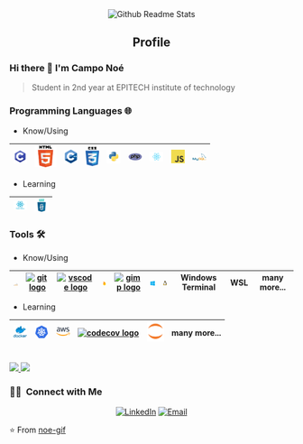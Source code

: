 <p align="center">
 <img width="100px" src="https://res.cloudinary.com/anuraghazra/image/upload/v1594908242/logo_ccswme.svg" align="center" alt="Github Readme Stats" />
 <h2 align="center">Profile</h2>
</p>



### Hi there 👋 I'm Campo Noé
> Student in 2nd year at EPITECH institute of technology

### Programming Languages 🌐

- Know/Using

| [<img src="https://github.com/noe-gif/noe-gif/blob/main/c.png" alt="v logo" width="24">](https://vlang.io/)  | [<img src="https://github.com/noe-gif/noe-gif/blob/main/html.png" alt="go logo" width="38">](https://golang.org/)  | [<img src="https://raw.githubusercontent.com/github/explore/80688e429a7d4ef2fca1e82350fe8e3517d3494d/topics/cpp/cpp.png" alt="cpp logo" width="24">](https://isocpp.org/)  |  [<img src="https://github.com/noe-gif/noe-gif/blob/main/css.png" alt="c logo" width="24">](http://www.open-std.org/jtc1/sc22/wg14/) |  [<img src="https://raw.githubusercontent.com/github/explore/80688e429a7d4ef2fca1e82350fe8e3517d3494d/topics/python/python.png" alt="python logo" width="24">](https://www.python.org/) | [<img src="https://github.com/noe-gif/noe-gif/blob/main/php.png" alt="bash logo" width="24">](https://www.gnu.org/software/bash/)  |   [<img src="https://github.com/noe-gif/noe-gif/blob/main/react.png" alt="bash logo" width="24">](https://www.gnu.org/software/bash/)  |   [<img src="https://raw.githubusercontent.com/github/explore/80688e429a7d4ef2fca1e82350fe8e3517d3494d/topics/javascript/javascript.png" alt="bash logo" width="24">](https://www.gnu.org/software/bash/)  |   [<img src="https://github.com/noe-gif/noe-gif/blob/main/sql.png" alt="bash logo" width="24">](https://www.gnu.org/software/bash/)
|---|---|---|---|---|---|---|---|---|

- Learning

| [<img src="https://github.com/noe-gif/noe-gif/blob/main/react_native.png" alt="js logo" width="24">](https://developer.mozilla.org/en-US/docs/Web/JavaScript)  | [<img src="https://github.com/noe-gif/noe-gif/blob/main/ajax.png" alt="ts logo" width="24">](https://www.typescriptlang.org/) |
|---|---|

### Tools 🛠️

- Know/Using

| [<img src="https://github.com/noe-gif/noe-gif/blob/main/phpadmin.png" alt="actions logo" width="24">](https://github.com/features/actions) | [<img src="https://raw.githubusercontent.com/Delta456/Delta456/master/img/git.png" alt="git logo" width="24">](https://git-scm.com/) | [<img src="https://raw.githubusercontent.com/Delta456/Delta456/master/img/vscode.png" alt="vscode logo" width="24">](https://code.visualstudio.com/) | [<img src="https://github.com/noe-gif/noe-gif/blob/main/firebase.png" alt="aseprite logo" width="24">](https://www.aseprite.org/) | [<img src="https://raw.githubusercontent.com/Delta456/Delta456/master/img/gimp.png" alt="gimp logo" width="24">](https://www.gimp.org/)  |  [<img src="https://github.com/noe-gif/noe-gif/blob/main/windows.png" alt="travis ci logo" width="24">](https://travis-ci.org/) | [<img src="https://github.com/noe-gif/noe-gif/blob/main/linux.png" alt="gnu make logo" width="24">](https://www.gnu.org/software/make/manual/make.html)| Windows Terminal | WSL | many more...
|---|---|---|---|---|---|---|---|---|---|

- Learning

| [<img src="https://raw.githubusercontent.com/github/explore/80688e429a7d4ef2fca1e82350fe8e3517d3494d/topics/docker/docker.png" alt="docker logo" width="24">](https://www.docker.com/) |[<img src="https://raw.githubusercontent.com/github/explore/80688e429a7d4ef2fca1e82350fe8e3517d3494d/topics/kubernetes/kubernetes.png" alt="kubernetes logo" width="24">](https://kubernetes.io/) | [<img src="https://raw.githubusercontent.com/Delta456/Delta456/master/img/aws.png" alt="aws logo" width="24">](https://aws.amazon.com/) | [<img src="https://raw.githubusercontent.com/Delta456/Delta456/master/img/codecov.png" alt="codecov logo" width="24">](https://codecov.io/)| [<img src="https://raw.githubusercontent.com/Delta456/Delta456/master/img/jupyter_notebook.png" alt="jupyter notebook logo" width="30">](https://jupyter.org/)| many more...
|---|---|---|---|---|---|

<br>
<a href="https://github.com/noe-gif">
  <img height="180em" src="https://github-readme-stats.vercel.app/api?username=noe-gif&theme=buefy&show_icons=true" />
  <img height="180em" src="https://github-readme-stats.vercel.app/api/top-langs/?username=noe-gif&theme=buefy&layout=compact" />
</a>


<h3> 🤝🏻 &nbsp;Connect with Me </h3>

<p align="center">
<a href="https://www.linkedin.com/in/no%C3%A9-campo-1100781a3/"><img alt="LinkedIn" src="https://img.shields.io/badge/LinkedIn-Noé Campo-blue?style=flat-square&logo=linkedin"></a>
<a href="mailto:noe.campo@epitech.eu"><img alt="Email" src="https://img.shields.io/badge/Email-noe.campo@epitech.eu-blue?style=flat-square&logo=gmail"></a>
</p>

⭐️ From [noe-gif](https://github.com/noe-gif)

